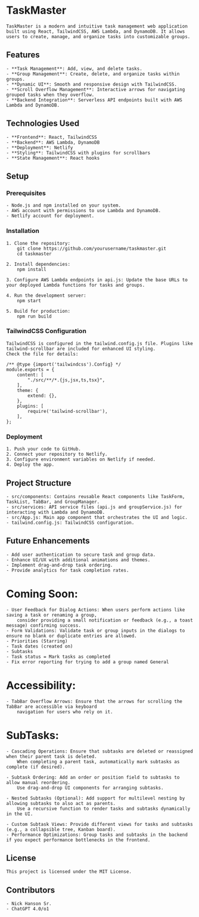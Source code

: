 # TaskMaster

    TaskMaster is a modern and intuitive task management web application built using React, TailwindCSS, AWS Lambda, and DynamoDB. It allows users to create, manage, and organize tasks into customizable groups.

## Features

    - **Task Management**: Add, view, and delete tasks.
    - **Group Management**: Create, delete, and organize tasks within groups.
    - **Dynamic UI**: Smooth and responsive design with TailwindCSS.
    - **Scroll Overflow Management**: Interactive arrows for navigating grouped tasks when they overflow.
    - **Backend Integration**: Serverless API endpoints built with AWS Lambda and DynamoDB.

## Technologies Used

    - **Frontend**: React, TailwindCSS
    - **Backend**: AWS Lambda, DynamoDB
    - **Deployment**: Netlify
    - **Styling**: TailwindCSS with plugins for scrollbars
    - **State Management**: React hooks

## Setup

### Prerequisites
    - Node.js and npm installed on your system.
    - AWS account with permissions to use Lambda and DynamoDB.
    - Netlify account for deployment.

### Installation

    1. Clone the repository:
        git clone https://github.com/yourusername/taskmaster.git
        cd taskmaster

    2. Install dependencies:
        npm install

    3. Configure AWS Lambda endpoints in api.js: Update the base URLs to your deployed Lambda functions for tasks and groups.

    4. Run the development server:
        npm start

    5. Build for production:
        npm run build

### TailwindCSS Configuration

    TailwindCSS is configured in the tailwind.config.js file. Plugins like tailwind-scrollbar are included for enhanced UI styling.
    Check the file for details:

    /** @type {import('tailwindcss').Config} */
    module.exports = {
        content: [
            "./src/**/*.{js,jsx,ts,tsx}",
        ],
        theme: {
            extend: {},
        },
        plugins: [
            require('tailwind-scrollbar'),
        ],
    };

### Deployment

    1. Push your code to GitHub.
    2. Connect your repository to Netlify.
    3. Configure environment variables on Netlify if needed.
    4. Deploy the app.

## Project Structure

    - src/components: Contains reusable React components like TaskForm, TaskList, TabBar, and GroupManager.
    - src/services: API service files (api.js and groupService.js) for interacting with Lambda and DynamoDB.
    - src/App.js: Main app component that orchestrates the UI and logic.
    - tailwind.config.js: TailwindCSS configuration.

## Future Enhancements
    - Add user authentication to secure task and group data.
    - Enhance UI/UX with additional animations and themes.
    - Implement drag-and-drop task ordering.
    - Provide analytics for task completion rates.

# Coming Soon:
    - User Feedback for Dialog Actions: When users perform actions like saving a task or renaming a group,
        consider providing a small notification or feedback (e.g., a toast message) confirming success.
    - Form Validations: Validate task or group inputs in the dialogs to ensure no blank or duplicate entries are allowed.
    - Priorities (Starring)
    - Task dates (created on)
    - Subtasks
    - Task status = Mark tasks as completed
    - Fix error reporting for trying to add a group named General

# Accessibility:
    - TabBar Overflow Arrows: Ensure that the arrows for scrolling the TabBar are accessible via keyboard
        navigation for users who rely on it.

# SubTasks:
    - Cascading Operations: Ensure that subtasks are deleted or reassigned when their parent task is deleted.
        When completing a parent task, automatically mark subtasks as complete (if desired).

    - Subtask Ordering: Add an order or position field to subtasks to allow manual reordering.
        Use drag-and-drop UI components for arranging subtasks.

    - Nested Subtasks (Optional): Add support for multilevel nesting by allowing subtasks to also act as parents.
        Use a recursive function to render tasks and subtasks dynamically in the UI.

    - Custom Subtask Views: Provide different views for tasks and subtasks (e.g., a collapsible tree, Kanban board).
    - Performance Optimizations: Group tasks and subtasks in the backend if you expect performance bottlenecks in the frontend.

## License

    This project is licensed under the MIT License.

## Contributors

    - Nick Hanson Sr.
    - ChatGPT 4.0/o1
